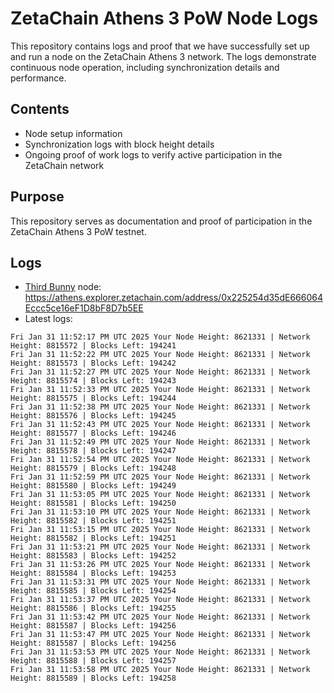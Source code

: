 # ZetaChain Athens 3 PoW Node Logs
This repository contains logs and proof that we have successfully set up and run a node on the ZetaChain Athens 3 network. The logs demonstrate continuous node operation, including synchronization details and performance.

## Contents
- Node setup information
- Synchronization logs with block height details
- Ongoing proof of work logs to verify active participation in the ZetaChain network

## Purpose
This repository serves as documentation and proof of participation in the ZetaChain Athens 3 PoW testnet.

## Logs

- [Third Bunny](https://thirdbunny.xyz/) node: https://athens.explorer.zetachain.com/address/0x225254d35dE666064Eccc5ce16eF1D8bF8D7b5EE
- Latest logs:
```
Fri Jan 31 11:52:17 PM UTC 2025 Your Node Height: 8621331 | Network Height: 8815572 | Blocks Left: 194241
Fri Jan 31 11:52:22 PM UTC 2025 Your Node Height: 8621331 | Network Height: 8815573 | Blocks Left: 194242
Fri Jan 31 11:52:27 PM UTC 2025 Your Node Height: 8621331 | Network Height: 8815574 | Blocks Left: 194243
Fri Jan 31 11:52:33 PM UTC 2025 Your Node Height: 8621331 | Network Height: 8815575 | Blocks Left: 194244
Fri Jan 31 11:52:38 PM UTC 2025 Your Node Height: 8621331 | Network Height: 8815576 | Blocks Left: 194245
Fri Jan 31 11:52:43 PM UTC 2025 Your Node Height: 8621331 | Network Height: 8815577 | Blocks Left: 194246
Fri Jan 31 11:52:49 PM UTC 2025 Your Node Height: 8621331 | Network Height: 8815578 | Blocks Left: 194247
Fri Jan 31 11:52:54 PM UTC 2025 Your Node Height: 8621331 | Network Height: 8815579 | Blocks Left: 194248
Fri Jan 31 11:52:59 PM UTC 2025 Your Node Height: 8621331 | Network Height: 8815580 | Blocks Left: 194249
Fri Jan 31 11:53:05 PM UTC 2025 Your Node Height: 8621331 | Network Height: 8815581 | Blocks Left: 194250
Fri Jan 31 11:53:10 PM UTC 2025 Your Node Height: 8621331 | Network Height: 8815582 | Blocks Left: 194251
Fri Jan 31 11:53:15 PM UTC 2025 Your Node Height: 8621331 | Network Height: 8815582 | Blocks Left: 194251
Fri Jan 31 11:53:21 PM UTC 2025 Your Node Height: 8621331 | Network Height: 8815583 | Blocks Left: 194252
Fri Jan 31 11:53:26 PM UTC 2025 Your Node Height: 8621331 | Network Height: 8815584 | Blocks Left: 194253
Fri Jan 31 11:53:31 PM UTC 2025 Your Node Height: 8621331 | Network Height: 8815585 | Blocks Left: 194254
Fri Jan 31 11:53:37 PM UTC 2025 Your Node Height: 8621331 | Network Height: 8815586 | Blocks Left: 194255
Fri Jan 31 11:53:42 PM UTC 2025 Your Node Height: 8621331 | Network Height: 8815587 | Blocks Left: 194256
Fri Jan 31 11:53:47 PM UTC 2025 Your Node Height: 8621331 | Network Height: 8815587 | Blocks Left: 194256
Fri Jan 31 11:53:53 PM UTC 2025 Your Node Height: 8621331 | Network Height: 8815588 | Blocks Left: 194257
Fri Jan 31 11:53:58 PM UTC 2025 Your Node Height: 8621331 | Network Height: 8815589 | Blocks Left: 194258
```
